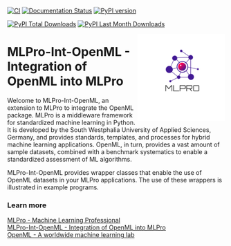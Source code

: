 [![CI](https://github.com/fhswf/MLPro-Int-OpenML/actions/workflows/ci.yml/badge.svg)](https://github.com/fhswf/MLPro-Int-OpenML/actions/workflows/ci.yml)
[![Documentation Status](https://readthedocs.org/projects/mlpro-int-openml/badge/?version=latest)](https://mlpro-int-openml.readthedocs.io/en/latest/?badge=latest)
[![PyPI version](https://badge.fury.io/py/mlpro-int-openml.svg)](https://badge.fury.io/py/mlpro-int-openml)
<!---
[![Anaconda-Version Badge](https://anaconda.org/mlpro-int-openml/mlpro-int-openml/badges/version.svg)](https://anaconda.org/mlpro-int-openml/mlpro)
[![Anaconda-Downloads Badge](https://img.shields.io/conda/dn/mlpro-int-openml/mlpro-int-openml?color=green&label=Anaconda.org%20Total%20downloads&style=flat-square)](https://anaconda.org/mlpro-int-openml/mlpro-int-openml)
--->
[![PyPI Total Downloads](https://static.pepy.tech/personalized-badge/mlpro-int-openml?period=total&units=international_system&left_color=blue&right_color=orange&left_text=PyPI%20Total%20Downloads)](https://pepy.tech/project/mlpro-int-openml)
[![PyPI Last Month Downloads](https://static.pepy.tech/personalized-badge/mlpro-int-openml?period=month&units=international_system&left_color=blue&right_color=orange&left_text=PyPI%20Last%20Month%20Downloads)](https://pepy.tech/project/mlpro-int-openml)


<img src="https://github.com/fhswf/MLPro-Int-OpenML/blob/main/doc/logo/original/logo.png?raw=True" align="right" width="40%"/>

# MLPro-Int-OpenML - Integration of OpenML into MLPro
Welcome to MLPro-Int-OpenML, an extension to MLPro to integrate the OpenML package.
MLPro is a middleware framework for standardized machine learning in Python. It is 
developed by the South Westphalia University of Applied Sciences, Germany, and provides 
standards, templates, and processes for hybrid machine learning applications. OpenML, in turn, 
provides a vast amount of sample datasets, combined with a benchmark systematics to
enable a standardized assessment of ML algorithms.

MLPro-Int-OpenML provides wrapper classes that enable the use of OpenML datasets in your 
MLPro applications. The use of these wrappers is illustrated in example programs.

### Learn more
[MLPro - Machine Learning Professional](https://mlpro.readthedocs.io)    
[MLPro-Int-OpenML - Integration of OpenML into MLPro](https://mlpro-int-openml.readthedocs.io)   
[OpenML - A worldwide machine learning lab](https://www.openml.org/)   